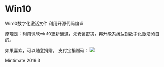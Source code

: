# Win10
Win10数字化激活文件
利用开源代码编译

原理是：利用微软win10更新通道，先安装密钥，再升级系统达到数字化激活的目的。

如果喜欢，可以随意捐赠。
支付宝捐赠码：
![](https://github.com/Mintimate/Win10/blob/master/alipay.jpg)

Mintimate
2019.3
